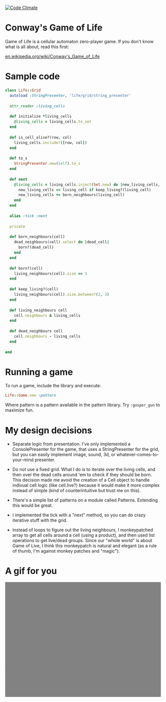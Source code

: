 [![Code Climate](https://codeclimate.com/github/joaomilho/life.png)](https://codeclimate.com/github/joaomilho/life)



Conway's Game of Life
===

Game of Life is a cellular automaton zero-player game. If you don't know what is all about, read this first:

[en.wikipedia.org/wiki/Conway's_Game_of_Life](http://en.wikipedia.org/wiki/Conway's_Game_of_Life)


Sample code
===

```ruby
class Life::Grid
  autoload :StringPresenter, 'life/grid/string_presenter'  

  attr_reader :living_cells

  def initialize *living_cells
    @living_cells = living_cells.to_set
  end

  def is_cell_alive?(row, col)
    living_cells.include?([row, col])
  end

  def to_s
    StringPresenter.new(self).to_s
  end

  def next
    @living_cells = living_cells.inject(Set.new) do |new_living_cells, living_cell|
      new_living_cells << living_cell if keep_living?(living_cell) 
      new_living_cells += born_neighbours(living_cell) 
    end
  end
  
  alias :tick :next
  
  private

  def born_neighbours(cell)
    dead_neighbours(cell).select do |dead_cell|
      born?(dead_cell) 
    end
  end

  def born?(cell)
    living_neighbours(cell).size == 3
  end

  def keep_living?(cell)
    living_neighbours(cell).size.between?(2, 3)
  end

  def living_neighbours cell
    cell.neighbours & living_cells
  end

  def dead_neighbours cell
    cell.neighbours - living_cells 
  end
  
end
```

Running a game
===

To run a game, include the library and execute:

```ruby
Life::Game.new :pattern
```

Where pattern is a pattern available in the pattern library. Try ```:gosper_gun``` to maximize fun.


My design decisions
===

- Separate logic from presentation. I've only implemented a ConsolePresenter for the game, that uses a StringPresenter for the grid, but you can easily implement image, sound, 3d, or whatever-comes-to-your-mind presenter.

- Do not use a fixed grid. What I do is to iterate over the living cells, and then over the dead cells around 'em to check if they should be born. This decision made me avoid the creation of a Cell object to handle indivual cell logic (like cell.live?) because it would make it more complex instead of simple (kind of counterintuitive but trust me on this).

- There's a simple list of patterns on a module called Patterns. Extending this would be great.

- I implemented the tick with a "next" method, so you can do crazy iterative stuff with the grid.

- Instead of loops to figure out the living neighbours, I monkeypatched array to get all cells around a cell (using a product), and then used list operations to get live/dead groups. Since our "whole world" is about Game of Live, I think this monkeypatch is natural and elegant (as a rule of thumb, I'm against monkey patches and "magic").

A gif for you
===

![Gosper gun](https://raw.githubusercontent.com/joaomilho/life/master/img/gosper.gif)